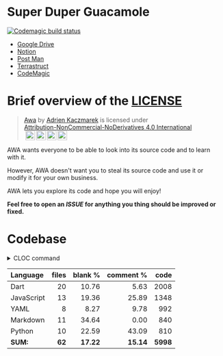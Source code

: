 # Super Duper Guacamole

[![Codemagic build status](https://api.codemagic.io/apps/6288ca21c7038f014b56b6b0/6288ca21c7038f014b56b6af/status_badge.svg)](https://codemagic.io/apps/6288ca21c7038f014b56b6b0/6288ca21c7038f014b56b6af/latest_build)

- [Google Drive](https://drive.google.com/drive/folders/1VGYTlRhyS1SivX0uCPNUiKHsgLy7AHK3?usp=sharing)
- [Notion](https://purring-shark-0e9.notion.site/Awa-048af14525474c29828c867d0ba553a6)
- [Post Man](https://awa-ma.postman.co)
- [Terrastruct](https://app.terrastruct.com/console)
- [CodeMagic](https://codemagic.io)

# Brief overview of the [LICENSE](./LICENSE)

> <p xmlns:cc="http://creativecommons.org/ns#" xmlns:dct="http://purl.org/dc/terms/"><a property="dct:title" rel="cc:attributionURL" href="https://github.com/AdrKacz/super-duper-guacamole">Awa</a> by <a rel="cc:attributionURL dct:creator" property="cc:attributionName" href="https://github.com/AdrKacz">Adrien Kaczmarek</a> is licensed under <a href="http://creativecommons.org/licenses/by-nc-nd/4.0/?ref=chooser-v1" target="_blank" rel="license noopener noreferrer" style="display:inline-block;">Attribution-NonCommercial-NoDerivatives 4.0 International</br><img style="height:22px!important;margin-left:3px;vertical-align:text-bottom;" src="https://mirrors.creativecommons.org/presskit/icons/cc.svg?ref=chooser-v1"><img style="height:22px!important;margin-left:3px;vertical-align:text-bottom;" src="https://mirrors.creativecommons.org/presskit/icons/by.svg?ref=chooser-v1"><img style="height:22px!important;margin-left:3px;vertical-align:text-bottom;" src="https://mirrors.creativecommons.org/presskit/icons/nc.svg?ref=chooser-v1"><img style="height:22px!important;margin-left:3px;vertical-align:text-bottom;" src="https://mirrors.creativecommons.org/presskit/icons/nd.svg?ref=chooser-v1"></a></p>

AWA wants everyone to be able to look into its source code and to learn with it.

However, AWA doesn't want you to steal its source code and use it or modify it for your own business.

AWA lets you explore its code and hope you will enjoy!

**Feel free to open an _ISSUE_ for anything you thing should be improved or fixed.**

# Codebase

<details><summary>CLOC command</summary>
<p>

```sh
# macOS: brew install cloc
$ cloc --config=options.txt .
```
</p>
</details>

Language|files|blank %|comment %|code
:-------|-------:|-------:|-------:|-------:
Dart|20|10.76|5.63|2008
JavaScript|13|19.36|25.89|1348
YAML|8|8.27|9.78|992
Markdown|11|34.64|0.00|840
Python|10|22.59|43.09|810
**SUM:**|**62**|**17.22**|**15.14**|**5998**